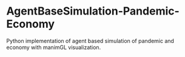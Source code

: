 # AgentBaseSimulation-Pandemic-Economy
Python implementation of agent based simulation of pandemic and economy with manimGL visualization.
